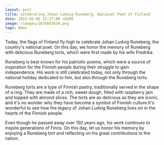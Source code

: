 ```yaml
--- 
layout: post 
title: Celebrating Johan Ludvig Runeberg, National Poet of Finland
date: 2023-02-05 15:27:08 +0200 
image: /images/1675603634.png
tags: News 
--- 
```


Today, the flags of Finland fly high to celebrate Johan Ludvig Runeberg, the country's national poet. On this day, we honor the memory of Runeberg with delicious Runeberg torts, which were first made by his wife Fredrika.

Runeberg is best known for his patriotic poems, which were a source of inspiration for the Finnish people during their struggle to gain independence. His work is still celebrated today, not only through the national holiday dedicated to him, but also through the Runeberg torts.

Runeberg torts are a type of Finnish pastry, traditionally served in the shape of a ring. They are made of a rich, sweet dough, filled with raspberry jam and topped with almond slices. The torts are as delicious as they are iconic, and it's no wonder why they have become a symbol of Finnish culture.It's wonderful to see how the legacy of Johan Ludvig Runeberg lives on in the hearts of the Finnish people.

Even though he passed away over 150 years ago, his work continues to inspire generations of Finns. On this day, let us honor his memory by enjoying a Runeberg tort and reflecting on his great contributions to the nation.

